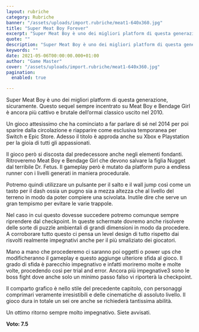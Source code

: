 ```yaml
---
layout: rubriche
category: Rubriche
banner: "/assets/uploads/import.rubriche/meat1-640x360.jpg"
title: "Super Meat Boy Forever"
excerpt: "Super Meat Boy è uno dei migliori platform di questa generazione, sicuramente. Questo sequel sempre incentrato su Meat Boy e Bendage Girl è ancora più cattivo e brutale dell’ormai classico uscito nel 2010. Un gioco attesissimo che ha cominciato a far parlare di sé nel 2014 per poi sparire dalla circolazione e riapparire come esclusiva [&hellip"
quote: ""
description: "Super Meat Boy è uno dei migliori platform di questa generazione, sicuramente. Questo sequel sempre incentrato su Meat Boy e Bendage Girl è ancora più cattivo e brutale dell’ormai classico uscito nel 2010. Un gioco attesissimo che ha cominciato a far parlare di sé nel 2014 per poi sparire dalla circolazione e riapparire come esclusiva [&hellip"
keywords: ""
date: 2021-05-06T00:00:00.000+01:00
author: "Game Master"
cover: "/assets/uploads/import.rubriche/meat1-640x360.jpg"
pagination:
  enabled: true

---
```


Super Meat Boy è uno dei migliori platform di questa generazione, sicuramente. Questo sequel sempre incentrato su Meat Boy e Bendage Girl è ancora più cattivo e brutale dell’ormai classico uscito nel 2010.

Un gioco attesissimo che ha cominciato a far parlare di sé nel 2014 per poi sparire dalla circolazione e riapparire come esclusiva temporanea per Switch e Epic Store. Adesso il titolo è approda anche su Xbox e Playstation per la gioia di tutti gli appassionati.

Il gioco però si discosta dal predecessore anche negli elementi fondanti. Ritroveremo Meat Boy e Bendage Girl che devono salvare la figlia Nugget dal terribile Dr. Fetus. Il gameplay però è mutato da platform puro a endless runner con i livelli generati in maniera procedurale.

Potremo quindi utilizzare un pulsante per il salto e il wall jump così come un tasto per il dash ossia un pugno sia a mezza altezza che al livello del terreno in modo da poter compiere una scivolata. Inutile dire che serve un gran tempismo per evitare le varie trappole.

Nel caso in cui questo dovesse succedere potremo comunque sempre riprendere dal checkpoint. In queste schermate dovremo anche risolvere delle sorte di puzzle ambientali di grandi dimensioni in modo da procedere. A corroborare tutto questo ci pensa un level design di tutto rispetto dai risvolti realmente impegnativi anche per il più smaliziato dei giocatori.

Mano a mano che procederemo ci saranno poi oggetti o power ups che modificheranno il gameplay e questo aggiunge ulteriore sfida al gioco. Il grado di sfida è parecchio impegnativo e infatti moriremo molte e molte volte, procedendo così per trial and error. Ancora più impegnative3 sono le boss fight dove anche solo un minimo passo falso vi riporterà la checkpoint.

Il comparto grafico è nello stile del precedente capitolo, con personaggi comprimari veramente irresistibili e delle cinematiche di assoluto livello. Il gioco dura in totale un sei ore anche se richiederà tantissima abilità.

Un ottimo ritorno sempre molto impegnativo. Siete avvisati.

**Voto: 7.5**